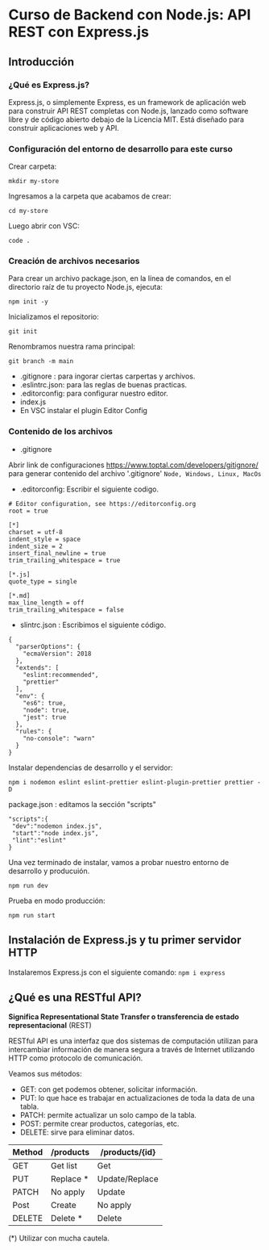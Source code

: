 # Curso de Backend con Node.js: API REST con Express.js

## Introducción

### ¿Qué es Express.js?

Express.js, o simplemente Express, es un framework de aplicación web para construir API REST completas con Node.js, lanzado como software libre y de código abierto debajo de la Licencia MIT. Está diseñado para construir aplicaciones web y API. 

### Configuración del entorno de desarrollo para este curso

Crear carpeta:

`mkdir my-store`

Ingresamos a la carpeta que acabamos de crear:

`cd my-store`

Luego abrir con VSC:

`code .`

### Creación de archivos necesarios

Para crear un archivo package.json, en la línea de comandos, en el directorio raíz de tu proyecto Node.js, ejecuta:

`npm init -y`

Inicializamos el repositorio:

`git init`

Renombramos nuestra rama principal:

`git branch -m main`

- .gitignore : para ingorar ciertas carpertas y archivos.
- .eslintrc.json: para las reglas de buenas practicas.
- .editorconfig: para configurar nuestro editor.
- index.js
- En VSC instalar el plugin Editor Config

### Contenido de los archivos
- .gitignore

Abrir link de configuraciones https://www.toptal.com/developers/gitignore/
para generar contenido del archivo '.gitignore' `Node, Windows, Linux, MacOs`

- .editorconfig: Escribir el siguiente codigo.

```
# Editor configuration, see https://editorconfig.org
root = true

[*]
charset = utf-8
indent_style = space
indent_size = 2
insert_final_newline = true
trim_trailing_whitespace = true

[*.js]
quote_type = single

[*.md]
max_line_length = off
trim_trailing_whitespace = false

```

- slintrc.json : Escribimos el siguiente código.

```
{
  "parserOptions": {
    "ecmaVersion": 2018
  },
  "extends": [
    "eslint:recommended",
    "prettier"
  ],
  "env": {
    "es6": true,
    "node": true,
    "jest": true
  },
  "rules": {
    "no-console": "warn"
  }
}

```


Instalar dependencias de desarrollo y el servidor:

`npm i nodemon eslint eslint-prettier eslint-plugin-prettier prettier -D`

package.json : editamos la sección "scripts"
 ```
"scripts":{
  "dev":"nodemon index.js",
  "start":"node index.js",
  "lint":"eslint"
}
```

Una vez terminado de instalar, vamos  a probar nuestro
entorno de desarrollo y producuión.

`npm run dev`

Prueba en modo producción:

`npm run start`

## Instalación de Express.js y tu primer servidor HTTP

Instalaremos Express.js con el siguiente comando:
`npm i express`

## ¿Qué es una RESTful API?

__Significa Representational State Transfer o transferencia de estado representacional__ (REST)

RESTful API es una interfaz que dos sistemas de computación utilizan para intercambiar información de manera segura a través de Internet utilizando HTTP como protocolo de comunicación.

Veamos sus métodos:
- GET: con get podemos obtener, solicitar información.
- PUT: lo que hace es trabajar en actualizaciones de toda la data de una tabla.
- PATCH: permite actualizar un solo campo de la tabla.
- POST: permite crear productos, categorías, etc.
- DELETE: sirve para eliminar datos. 

| Method | /products | /products/{id}|
| -------| ----------|---------------|
| GET    | Get list  | Get           |
| PUT    | Replace * | Update/Replace|
| PATCH  | No apply  | Update        |
| Post   | Create    | No apply      |
| DELETE | Delete *  | Delete        |

(*) Utilizar con mucha cautela.



